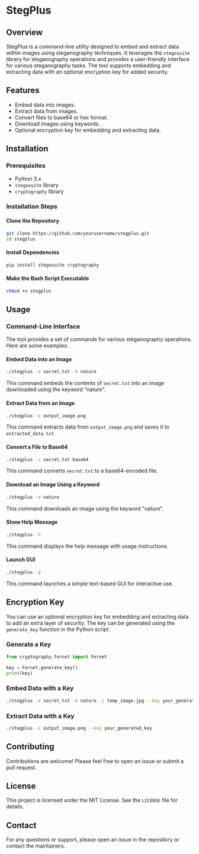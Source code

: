 # StegPlus

## Overview
StegPlus is a command-line utility designed to embed and extract data within images using steganography techniques. It leverages the `stegosuite` library for steganography operations and provides a user-friendly interface for various steganography tasks. The tool supports embedding and extracting data with an optional encryption key for added security.

## Features
- Embed data into images.
- Extract data from images.
- Convert files to base64 or hex format.
- Download images using keywords.
- Optional encryption key for embedding and extracting data.

## Installation

### Prerequisites
- Python 3.x
- `stegosuite` library
- `cryptography` library

### Installation Steps
#### Clone the Repository
```bash
git clone https://github.com/yourusername/stegplus.git
cd stegplus
```
#### Install Dependencies
```bash
pip install stegosuite cryptography
```
#### Make the Bash Script Executable
```bash
chmod +x stegplus
```

## Usage

### Command-Line Interface
The tool provides a set of commands for various steganography operations. Here are some examples:

#### Embed Data into an Image
```bash
./stegplus -e secret.txt -k nature
```
This command embeds the contents of `secret.txt` into an image downloaded using the keyword "nature".

#### Extract Data from an Image
```bash
./stegplus -x output_image.png
```
This command extracts data from `output_image.png` and saves it to `extracted_data.txt`.

#### Convert a File to Base64
```bash
./stegplus -c secret.txt base64
```
This command converts `secret.txt` to a base64-encoded file.

#### Download an Image Using a Keyword
```bash
./stegplus -d nature
```
This command downloads an image using the keyword "nature".

#### Show Help Message
```bash
./stegplus -h
```
This command displays the help message with usage instructions.

#### Launch GUI
```bash
./stegplus -g
```
This command launches a simple text-based GUI for interactive use.

## Encryption Key
You can use an optional encryption key for embedding and extracting data to add an extra layer of security. The key can be generated using the `generate_key` function in the Python script.

### Generate a Key
```python
from cryptography.fernet import Fernet

key = Fernet.generate_key()
print(key)
```

### Embed Data with a Key
```bash
./stegplus -e secret.txt -k nature -i temp_image.jpg --key your_generated_key
```

### Extract Data with a Key
```bash
./stegplus -x output_image.png --key your_generated_key
```

## Contributing
Contributions are welcome! Please feel free to open an issue or submit a pull request.

## License
This project is licensed under the MIT License. See the `LICENSE` file for details.

## Contact
For any questions or support, please open an issue in the repository or contact the maintainers.
